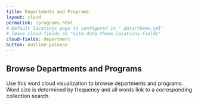 ```yaml
---
title: Departments and Programs
layout: cloud
permalink: /programs.html
# Default locations page is configured in "_data/theme.yml"
# leave cloud-fields as "site.data.theme.locations-fields"
cloud-fields: department
button: outline-palouse
---
```


## Browse Departments and Programs

Use this word cloud visualization to browse departments and programs.
Word size is determined by frequency and all words link to a corresponding collection search.

